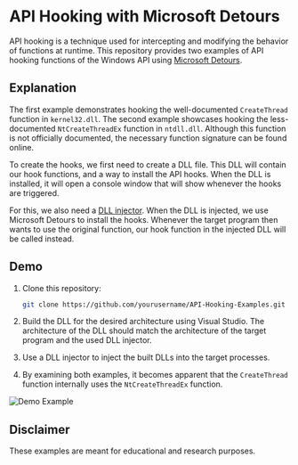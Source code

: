# API Hooking with Microsoft Detours

API hooking is a technique used for intercepting and modifying the behavior of functions at runtime.
This repository provides two examples of API hooking functions of the Windows API using [Microsoft Detours](https://github.com/microsoft/Detours).

## Explanation

The first example demonstrates hooking the well-documented `CreateThread` function in `kernel32.dll`.
The second example showcases hooking the less-documented `NtCreateThreadEx` function in `ntdll.dll`. 
Although this function is not officially documented, the necessary function signature can be found online.

To create the hooks, we first need to create a DLL file.
This DLL will contain our hook functions, and a way to install the API hooks.
When the DLL is installed, it will open a console window that will show whenever the hooks are triggered.

For this, we also need a [DLL injector](https://github.com/BenteVE/DLL-Injector).
When the DLL is injected, we use Microsoft Detours to install the hooks.
Whenever the target program then wants to use the original function, our hook function in the injected DLL will be called instead. 

## Demo

1. Clone this repository:

    ```bash
    git clone https://github.com/yourusername/API-Hooking-Examples.git
    ```

2. Build the DLL for the desired architecture using Visual Studio.
   The architecture of the DLL should match the architecture of the target program and the used DLL injector.

3. Use a DLL injector to inject the built DLLs into the target processes.

4. By examining both examples, it becomes apparent that the `CreateThread` function internally uses the `NtCreateThreadEx` function.

![Demo Example](placeholder_video.gif)

## Disclaimer

These examples are meant for educational and research purposes.
